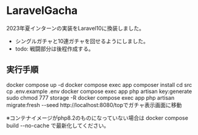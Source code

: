 # LaravelGacha

2023年夏インターンの実装をLaravel10に換装しました。
- シングルガチャと10連ガチャを回せるようにしました。
- todo: 戦闘部分は後程作成する。

## 実行手順
docker compose up -d
docker compose exec app composer install
cd src
cp .env.example .env
docker compose exec app php artisan key:generate
sudo chmod 777 storage -R
docker compose exec app php artisan migrate:fresh --seed
http://localhost:8080/topでガチャ表示画面に移動

※コンテナイメージがphp8.2のものになっていない場合は
docker compose build --no-cache で最新化してください。

